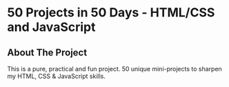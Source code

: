 # 50 Projects in 50 Days - HTML/CSS and JavaScript

## About The Project

This is a pure, practical and fun project. 50 unique mini-projects to sharpen my HTML, CSS & JavaScript skills.

